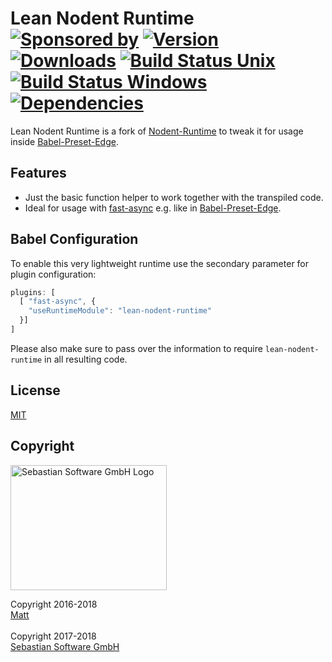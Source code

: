 # Lean Nodent Runtime<br/>[![Sponsored by][sponsor-img]][sponsor] [![Version][npm-version-img]][npm] [![Downloads][npm-downloads-img]][npm] [![Build Status Unix][travis-img]][travis] [![Build Status Windows][appveyor-img]][appveyor] [![Dependencies][deps-img]][deps]

[sponsor-img]: https://img.shields.io/badge/Sponsored%20by-Sebastian%20Software-692446.svg
[sponsor]: https://www.sebastian-software.de
[deps]: https://david-dm.org/sebastian-software/lean-nodent-runtime
[deps-img]: https://david-dm.org/sebastian-software/lean-nodent-runtime.svg
[npm]: https://www.npmjs.com/package/lean-nodent-runtime
[npm-downloads-img]: https://img.shields.io/npm/dm/lean-nodent-runtime.svg
[npm-version-img]: https://img.shields.io/npm/v/lean-nodent-runtime.svg
[travis-img]: https://img.shields.io/travis/sebastian-software/lean-nodent-runtime/master.svg?branch=master&label=unix%20build
[appveyor-img]: https://img.shields.io/appveyor/ci/swernerx/lean-nodent-runtime/master.svg?label=windows%20build
[travis]: https://travis-ci.org/sebastian-software/lean-nodent-runtime
[appveyor]: https://ci.appveyor.com/project/swernerx/lean-nodent-runtime/branch/master

Lean Nodent Runtime is a fork of [Nodent-Runtime](https://github.com/MatAtBread/nodent-runtime) to tweak it for usage inside [Babel-Preset-Edge](https://github.com/sebastian-software/babel-preset-edge).



## Features

- Just the basic function helper to work together with the transpiled code.
- Ideal for usage with [fast-async](https://github.com/MatAtBread/fast-async) e.g. like in [Babel-Preset-Edge](https://github.com/sebastian-software/babel-preset-edge).


## Babel Configuration

To enable this very lightweight runtime use the secondary parameter for plugin configuration:

```js
plugins: [
  [ "fast-async", {
    "useRuntimeModule": "lean-nodent-runtime"
  }]
]
```

Please also make sure to pass over the information to require `lean-nodent-runtime` in all resulting code.


## License

[MIT](license)

## Copyright

<img src="https://github.com/sebastian-software/sebastian-software-brand/blob/master/sebastiansoftware-en.svg" alt="Sebastian Software GmbH Logo" width="250" height="200"/>

Copyright 2016-2018<br/>[Matt](https://github.com/MatAtBread)<br/><br/>
Copyright 2017-2018<br/>[Sebastian Software GmbH](http://www.sebastian-software.de)
